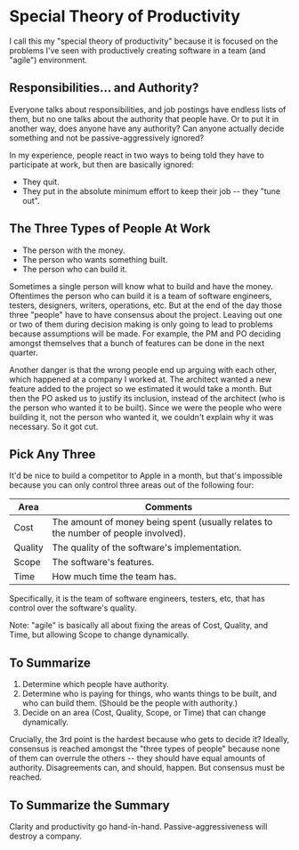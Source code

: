 # Special Theory of Productivity

I call this my "special theory of productivity" because it is focused on the problems I've seen with productively creating software in a team (and "agile") environment.

## Responsibilities... and Authority?

Everyone talks about responsibilities, and job postings have endless lists of them, but no one talks about the authority that people have. Or to put it in another way, does anyone have any authority? Can anyone actually decide something and not be passive-aggressively ignored?

In my experience, people react in two ways to being told they have to participate at work, but then are basically ignored:
* They quit.
* They put in the absolute minimum effort to keep their job -- they "tune out".

## The Three Types of People At Work

* The person with the money.
* The person who wants something built.
* The person who can build it.

Sometimes a single person will know what to build and have the money. Oftentimes the person who can build it is a team of software engineers, testers, designers, writers, operations, etc. But at the end of the day those three "people" have to have consensus about the project. Leaving out one or two of them during decision making is only going to lead to problems because assumptions will be made. For example, the PM and PO deciding amongst themselves that a bunch of features can be done in the next quarter.

Another danger is that the wrong people end up arguing with each other, which happened at a company I worked at. The architect wanted a new feature added to the project so we estimated it would take a month. But then the PO asked us to justify its inclusion, instead of the architect (who is the person who wanted it to be built). Since we were the people who were building it, not the person who wanted it, we couldn't explain why it was necessary. So it got cut.

## Pick Any Three

It'd be nice to build a competitor to Apple in a month, but that's impossible because you can only control three areas out of the following four:

Area | Comments
---- | --------
Cost | The amount of money being spent (usually relates to the number of people involved).
Quality | The quality of the software's implementation.
Scope | The software's features.
Time | How much time the team has.

Specifically, it is the team of software engineers, testers, etc, that has control over the software's quality.

Note: "agile" is basically all about fixing the areas of Cost, Quality, and Time, but allowing Scope to change dynamically.

## To Summarize

1. Determine which people have authority.
1. Determine who is paying for things, who wants things to be built, and who can build them. (Should be the people with authority.)
1. Decide on an area (Cost, Quality, Scope, or Time) that can change dynamically.

Crucially, the 3rd point is the hardest because who gets to decide it? Ideally, consensus is reached amongst the "three types of people" because none of them can overrule the others -- they should have equal amounts of authority. Disagreements can, and should, happen. But consensus must be reached.

## To Summarize the Summary

Clarity and productivity go hand-in-hand. Passive-aggressiveness will destroy a company.
